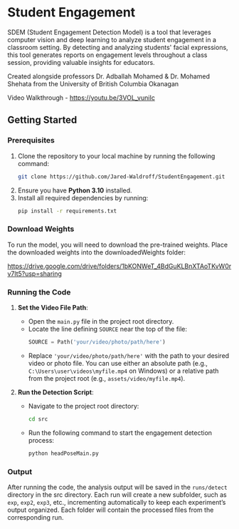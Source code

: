 # Student Engagement

SDEM (Student Engagement Detection Model) is a tool that leverages computer vision and deep learning to analyze student engagement in a classroom setting. By detecting and analyzing students' facial expressions, this tool generates reports on engagement levels throughout a class session, providing valuable insights for educators.

Created alongside professors Dr. Adballah Mohamed & Dr. Mohamed Shehata from the University of British Columbia Okanagan

Video Walkthrough - https://youtu.be/3VOL_vuniIc

## Getting Started

### Prerequisites

1. Clone the repository to your local machine by running the following command:
   ```bash
   git clone https://github.com/Jared-Waldroff/StudentEngagement.git
2. Ensure you have **Python 3.10** installed.
3. Install all required dependencies by running:
   ```bash
   pip install -r requirements.txt

### Download Weights
To run the model, you will need to download the pre-trained weights. Place the downloaded weights into the downloadedWeights folder:

https://drive.google.com/drive/folders/1bKONWeT_4BdGuKLBnXTAoTKvW0rv7lt5?usp=sharing

### Running the Code

1. **Set the Video File Path**:
   - Open the `main.py` file in the project root directory.
   - Locate the line defining `SOURCE` near the top of the file:
     ```python
     SOURCE = Path('your/video/photo/path/here')
     ```
   - Replace `'your/video/photo/path/here'` with the path to your desired video or photo file. You can use either an absolute path (e.g., `C:\Users\user\videos\myfile.mp4` on Windows) or a relative path from the project root (e.g., `assets/video/myfile.mp4`).

2. **Run the Detection Script**:
   - Navigate to the project root directory:
     ```bash
     cd src
     ```
   - Run the following command to start the engagement detection process:
     ```bash
     python headPoseMain.py
     ```

### Output

After running the code, the analysis output will be saved in the `runs/detect` directory in the src directory. Each run will create a new subfolder, such as `exp`, `exp2`, `exp3`, etc., incrementing automatically to keep each experiment’s output organized. Each folder will contain the processed files from the corresponding run.
